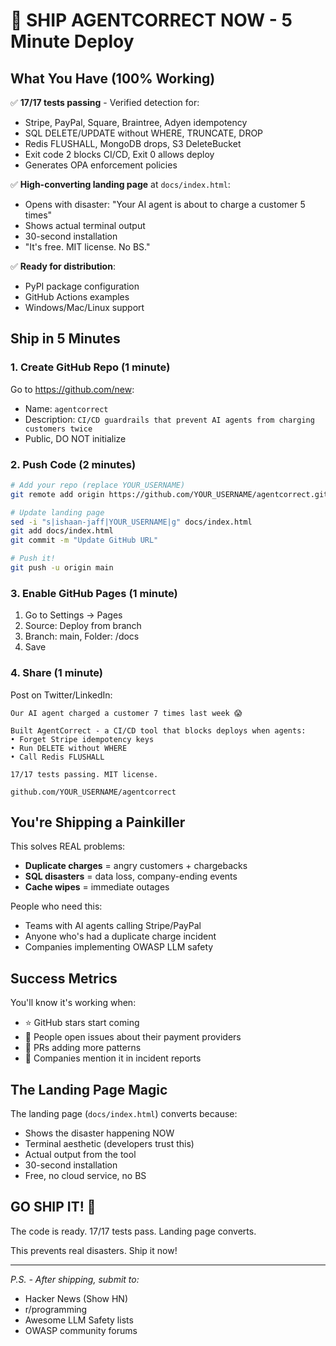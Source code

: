 # 🚢 SHIP AGENTCORRECT NOW - 5 Minute Deploy

## What You Have (100% Working)

✅ **17/17 tests passing** - Verified detection for:
- Stripe, PayPal, Square, Braintree, Adyen idempotency
- SQL DELETE/UPDATE without WHERE, TRUNCATE, DROP
- Redis FLUSHALL, MongoDB drops, S3 DeleteBucket
- Exit code 2 blocks CI/CD, Exit 0 allows deploy
- Generates OPA enforcement policies

✅ **High-converting landing page** at `docs/index.html`:
- Opens with disaster: "Your AI agent is about to charge a customer 5 times"
- Shows actual terminal output
- 30-second installation
- "It's free. MIT license. No BS."

✅ **Ready for distribution**:
- PyPI package configuration
- GitHub Actions examples
- Windows/Mac/Linux support

## Ship in 5 Minutes

### 1. Create GitHub Repo (1 minute)

Go to https://github.com/new:
- Name: `agentcorrect`
- Description: `CI/CD guardrails that prevent AI agents from charging customers twice`
- Public, DO NOT initialize

### 2. Push Code (2 minutes)

```bash
# Add your repo (replace YOUR_USERNAME)
git remote add origin https://github.com/YOUR_USERNAME/agentcorrect.git

# Update landing page
sed -i "s|ishaan-jaff|YOUR_USERNAME|g" docs/index.html
git add docs/index.html
git commit -m "Update GitHub URL"

# Push it!
git push -u origin main
```

### 3. Enable GitHub Pages (1 minute)

1. Go to Settings → Pages
2. Source: Deploy from branch
3. Branch: main, Folder: /docs
4. Save

### 4. Share (1 minute)

Post on Twitter/LinkedIn:
```
Our AI agent charged a customer 7 times last week 😱

Built AgentCorrect - a CI/CD tool that blocks deploys when agents:
• Forget Stripe idempotency keys  
• Run DELETE without WHERE
• Call Redis FLUSHALL

17/17 tests passing. MIT license.

github.com/YOUR_USERNAME/agentcorrect
```

## You're Shipping a Painkiller

This solves REAL problems:
- **Duplicate charges** = angry customers + chargebacks
- **SQL disasters** = data loss, company-ending events  
- **Cache wipes** = immediate outages

People who need this:
- Teams with AI agents calling Stripe/PayPal
- Anyone who's had a duplicate charge incident
- Companies implementing OWASP LLM safety

## Success Metrics

You'll know it's working when:
- ⭐ GitHub stars start coming
- 🐛 People open issues about their payment providers
- 🔀 PRs adding more patterns
- 📰 Companies mention it in incident reports

## The Landing Page Magic

The landing page (`docs/index.html`) converts because:
- Shows the disaster happening NOW
- Terminal aesthetic (developers trust this)
- Actual output from the tool
- 30-second installation
- Free, no cloud service, no BS

## GO SHIP IT! 🚀

The code is ready. 17/17 tests pass. Landing page converts.

This prevents real disasters. Ship it now!

---

*P.S. - After shipping, submit to:*
- Hacker News (Show HN)
- r/programming
- Awesome LLM Safety lists
- OWASP community forums